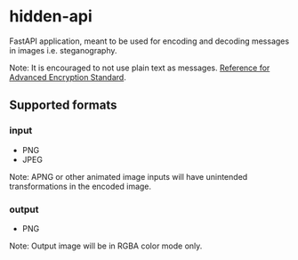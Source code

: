 # hidden-api

FastAPI application, meant to be used for encoding and decoding messages in images i.e. steganography.

Note: It is encouraged to not use plain text as messages. [Reference for Advanced Encryption Standard](https://en.wikipedia.org/wiki/Advanced_Encryption_Standard).

## Supported formats

### input

- PNG
- JPEG

Note: APNG or other animated image inputs will have unintended transformations in the encoded image.

### output
- PNG

Note: Output image will be in RGBA color mode only.

